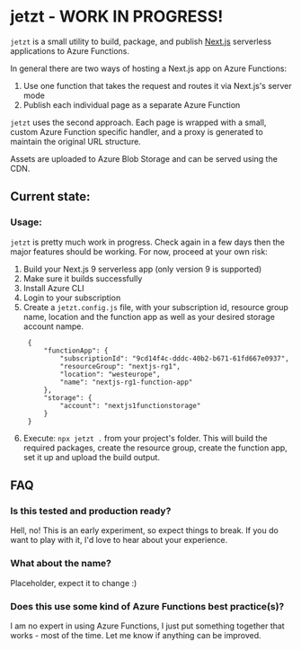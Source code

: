 # jetzt - WORK IN PROGRESS!

`jetzt` is a small utility to build, package, and publish [Next.js](https://nextjs.org/) serverless applications to Azure Functions.

In general there are two ways of hosting a Next.js app on Azure Functions: 

1. Use one function that takes the request and routes it via Next.js's server mode
2. Publish each individual page as a separate Azure Function

`jetzt` uses the second approach. Each page is wrapped with a small, custom Azure Function specific handler, and a proxy is generated to maintain the original URL structure. 

Assets are uploaded to Azure Blob Storage and can be served using the CDN.

## Current state:

### Usage: 

`jetzt` is pretty much work in progress. Check again in a few days then the major features should be working. For now, proceed at your own risk:

1. Build your Next.js 9 serverless app (only version 9 is supported)
2. Make sure it builds successfully
3. Install Azure CLI
3. Login to your subscription
3. Create a `jetzt.config.js` file, with your subscription id, resource group name, location and the function app as well as your desired storage account nampe.
   ```
    {
        "functionApp": {
            "subscriptionId": "9cd14f4c-dddc-40b2-b671-61fd667e0937",
            "resourceGroup": "nextjs-rg1",
            "location": "westeurope",
            "name": "nextjs-rg1-function-app"
        },
        "storage": {
            "account": "nextjs1functionstorage"
        }
    }
   ```
3. Execute: `npx jetzt .` from your project's folder. This will build the required packages, create the resource group, create the function app, set it up and upload the build output.

## FAQ

### Is this tested and production ready?

Hell, no! This is an early experiment, so expect things to break. If you do want to play with it, I'd love to hear about your experience.

### What about the name? 

Placeholder, expect it to change :)

### Does this use some kind of Azure Functions best practice(s)? 

I am no expert in using Azure Functions, I just put something together that works - most of the time. Let me know if anything can be improved.
